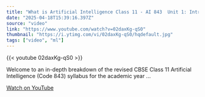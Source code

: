 ```yaml
---
title: "What is Artificial Intelligence Class 11 - AI 843  Unit 1: Introduction- AI for Everyone"
date: "2025-04-18T15:39:16.397Z"
source: "video"
link: "https://www.youtube.com/watch?v=02daxKg-qS0"
thumbnail: "https://i.ytimg.com/vi/02daxKg-qS0/hqdefault.jpg"
tags: ["video", "ml"]
---
```


{{< youtube 02daxKg-qS0 >}}

Welcome to an in-depth breakdown of the revised CBSE Class 11 Artificial Intelligence (Code 843) syllabus for the academic year ...

[Watch on YouTube](https://www.youtube.com/watch?v=02daxKg-qS0)
